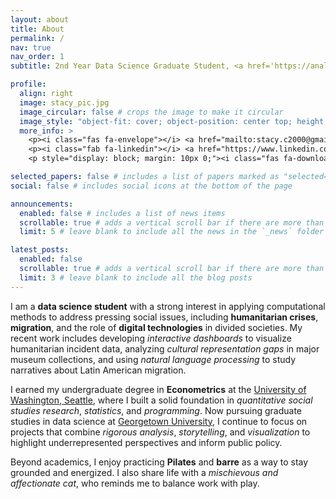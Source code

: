 ```yaml
---
layout: about
title: About
permalink: /
nav: true
nav_order: 1
subtitle: 2nd Year Data Science Graduate Student, <a href='https://analytics.georgetown.edu/' target='_blank'>Georgetown University</a>

profile:
  align: right
  image: stacy_pic.jpg
  image_circular: false # crops the image to make it circular
  image_style: "object-fit: cover; object-position: center top; height: 300px; width: 250px;"
  more_info: >
    <p><i class="fas fa-envelope"></i> <a href="mailto:stacy.c2000@gmail.com">stacy.c2000@gmail.com</a></p>
    <p><i class="fab fa-linkedin"></i> <a href="https://www.linkedin.com/in/staccjch97/" target="_blank">LinkedIn</a></p>
    <p style="display: block; margin: 10px 0;"><i class="fas fa-download"></i> <a href="/al-folio/assets/pdf/JianChe_2025_Resume.pdf" target="_blank" class="btn btn-primary btn-sm">Download CV</a></p>

selected_papers: false # includes a list of papers marked as "selected={true}"
social: false # includes social icons at the bottom of the page

announcements:
  enabled: false # includes a list of news items
  scrollable: true # adds a vertical scroll bar if there are more than 3 news items
  limit: 5 # leave blank to include all the news in the `_news` folder

latest_posts:
  enabled: false
  scrollable: true # adds a vertical scroll bar if there are more than 3 new posts items
  limit: 3 # leave blank to include all the blog posts
---
```


I am a **data science student** with a strong interest in applying computational methods to address pressing social issues, including **humanitarian crises**, **migration**, and the role of **digital technologies** in divided societies. My recent work includes developing *interactive dashboards* to visualize humanitarian incident data, analyzing *cultural representation gaps* in major museum collections, and using *natural language processing* to study narratives about Latin American migration.

I earned my undergraduate degree in **Econometrics** at the [University of Washington, Seattle](https://www.washington.edu/), where I built a solid foundation in *quantitative social studies research*, *statistics*, and *programming*. Now pursuing graduate studies in data science at [Georgetown University](https://analytics.georgetown.edu/), I continue to focus on projects that combine *rigorous analysis*, *storytelling*, and *visualization* to highlight underrepresented perspectives and inform public policy.

Beyond academics, I enjoy practicing **Pilates** and **barre** as a way to stay grounded and energized. I also share life with a *mischievous and affectionate cat*, who reminds me to balance work with play.
